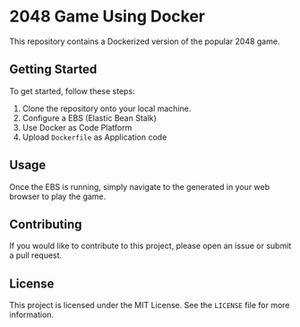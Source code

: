 # 2048 Game Using Docker

This repository contains a Dockerized version of the popular 2048 game.

## Getting Started

To get started, follow these steps:

1. Clone the repository onto your local machine.
2. Configure a EBS (Elastic Bean Stalk)
3. Use Docker as Code Platform
4. Upload `Dockerfile` as Application code

## Usage

Once the EBS is running, simply navigate to the generated in your web browser to play the game.

## Contributing

If you would like to contribute to this project, please open an issue or submit a pull request.

## License

This project is licensed under the MIT License. See the `LICENSE` file for more information.

